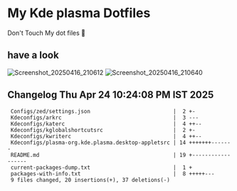 # My Kde plasma Dotfiles
  Don't Touch My dot files 🙂
 
## have a look
![Screenshot_20250416_210612](https://github.com/user-attachments/assets/650244d5-776e-4b31-96fb-10811a3cfa27)
![Screenshot_20250416_210640](https://github.com/user-attachments/assets/07fac3d3-7ce1-4f10-ad4c-1ffa33ed7e84)
 
## Changelog Thu Apr 24 10:24:08 PM IST 2025
```
 Configs/zed/settings.json                          |  2 +-
 Kdeconfigs/arkrc                                   |  3 ---
 Kdeconfigs/katerc                                  |  4 ++--
 Kdeconfigs/kglobalshortcutsrc                      |  2 +-
 Kdeconfigs/kwriterc                                |  4 ++--
 Kdeconfigs/plasma-org.kde.plasma.desktop-appletsrc | 14 +++++++-------
 README.md                                          | 19 +------------------
 current-packages-dump.txt                          |  1 +
 packages-with-info.txt                             |  8 +++++---
 9 files changed, 20 insertions(+), 37 deletions(-)
```
 

